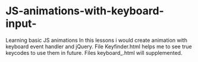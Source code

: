 # JS-animations-with-keyboard-input-
Learning basic JS animations
In this lessons i would create animation with keyboard event handler and jQuery.
File Keyfinder.html helps me to see true keycodes to use them in future.
Files keyboard_.html will supplemented. 
